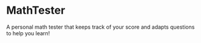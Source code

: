 # MathTester
A personal math tester that keeps track of your score and adapts questions to help you learn!
